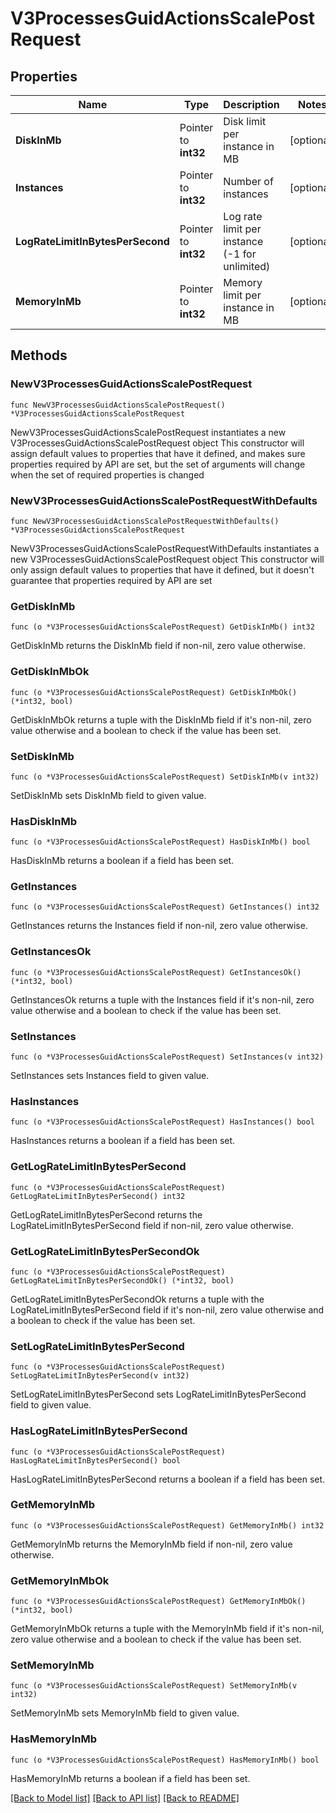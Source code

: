# V3ProcessesGuidActionsScalePostRequest

## Properties

Name | Type | Description | Notes
------------ | ------------- | ------------- | -------------
**DiskInMb** | Pointer to **int32** | Disk limit per instance in MB | [optional] 
**Instances** | Pointer to **int32** | Number of instances | [optional] 
**LogRateLimitInBytesPerSecond** | Pointer to **int32** | Log rate limit per instance (-1 for unlimited) | [optional] 
**MemoryInMb** | Pointer to **int32** | Memory limit per instance in MB | [optional] 

## Methods

### NewV3ProcessesGuidActionsScalePostRequest

`func NewV3ProcessesGuidActionsScalePostRequest() *V3ProcessesGuidActionsScalePostRequest`

NewV3ProcessesGuidActionsScalePostRequest instantiates a new V3ProcessesGuidActionsScalePostRequest object
This constructor will assign default values to properties that have it defined,
and makes sure properties required by API are set, but the set of arguments
will change when the set of required properties is changed

### NewV3ProcessesGuidActionsScalePostRequestWithDefaults

`func NewV3ProcessesGuidActionsScalePostRequestWithDefaults() *V3ProcessesGuidActionsScalePostRequest`

NewV3ProcessesGuidActionsScalePostRequestWithDefaults instantiates a new V3ProcessesGuidActionsScalePostRequest object
This constructor will only assign default values to properties that have it defined,
but it doesn't guarantee that properties required by API are set

### GetDiskInMb

`func (o *V3ProcessesGuidActionsScalePostRequest) GetDiskInMb() int32`

GetDiskInMb returns the DiskInMb field if non-nil, zero value otherwise.

### GetDiskInMbOk

`func (o *V3ProcessesGuidActionsScalePostRequest) GetDiskInMbOk() (*int32, bool)`

GetDiskInMbOk returns a tuple with the DiskInMb field if it's non-nil, zero value otherwise
and a boolean to check if the value has been set.

### SetDiskInMb

`func (o *V3ProcessesGuidActionsScalePostRequest) SetDiskInMb(v int32)`

SetDiskInMb sets DiskInMb field to given value.

### HasDiskInMb

`func (o *V3ProcessesGuidActionsScalePostRequest) HasDiskInMb() bool`

HasDiskInMb returns a boolean if a field has been set.

### GetInstances

`func (o *V3ProcessesGuidActionsScalePostRequest) GetInstances() int32`

GetInstances returns the Instances field if non-nil, zero value otherwise.

### GetInstancesOk

`func (o *V3ProcessesGuidActionsScalePostRequest) GetInstancesOk() (*int32, bool)`

GetInstancesOk returns a tuple with the Instances field if it's non-nil, zero value otherwise
and a boolean to check if the value has been set.

### SetInstances

`func (o *V3ProcessesGuidActionsScalePostRequest) SetInstances(v int32)`

SetInstances sets Instances field to given value.

### HasInstances

`func (o *V3ProcessesGuidActionsScalePostRequest) HasInstances() bool`

HasInstances returns a boolean if a field has been set.

### GetLogRateLimitInBytesPerSecond

`func (o *V3ProcessesGuidActionsScalePostRequest) GetLogRateLimitInBytesPerSecond() int32`

GetLogRateLimitInBytesPerSecond returns the LogRateLimitInBytesPerSecond field if non-nil, zero value otherwise.

### GetLogRateLimitInBytesPerSecondOk

`func (o *V3ProcessesGuidActionsScalePostRequest) GetLogRateLimitInBytesPerSecondOk() (*int32, bool)`

GetLogRateLimitInBytesPerSecondOk returns a tuple with the LogRateLimitInBytesPerSecond field if it's non-nil, zero value otherwise
and a boolean to check if the value has been set.

### SetLogRateLimitInBytesPerSecond

`func (o *V3ProcessesGuidActionsScalePostRequest) SetLogRateLimitInBytesPerSecond(v int32)`

SetLogRateLimitInBytesPerSecond sets LogRateLimitInBytesPerSecond field to given value.

### HasLogRateLimitInBytesPerSecond

`func (o *V3ProcessesGuidActionsScalePostRequest) HasLogRateLimitInBytesPerSecond() bool`

HasLogRateLimitInBytesPerSecond returns a boolean if a field has been set.

### GetMemoryInMb

`func (o *V3ProcessesGuidActionsScalePostRequest) GetMemoryInMb() int32`

GetMemoryInMb returns the MemoryInMb field if non-nil, zero value otherwise.

### GetMemoryInMbOk

`func (o *V3ProcessesGuidActionsScalePostRequest) GetMemoryInMbOk() (*int32, bool)`

GetMemoryInMbOk returns a tuple with the MemoryInMb field if it's non-nil, zero value otherwise
and a boolean to check if the value has been set.

### SetMemoryInMb

`func (o *V3ProcessesGuidActionsScalePostRequest) SetMemoryInMb(v int32)`

SetMemoryInMb sets MemoryInMb field to given value.

### HasMemoryInMb

`func (o *V3ProcessesGuidActionsScalePostRequest) HasMemoryInMb() bool`

HasMemoryInMb returns a boolean if a field has been set.


[[Back to Model list]](../README.md#documentation-for-models) [[Back to API list]](../README.md#documentation-for-api-endpoints) [[Back to README]](../README.md)


